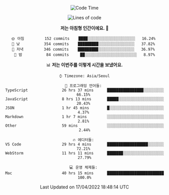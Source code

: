 <div align='center'>
 
<!--START_SECTION:waka-->
![Code Time](http://img.shields.io/badge/Code%20Time-1%2C376%20hrs%2049%20mins-blue)

![Lines of code](https://img.shields.io/badge/%EC%A0%80%EB%8A%94%20%EC%97%AC%ED%83%9C%EA%B9%8C%EC%A7%80%20-97%20Thousand%20%EC%A4%84%EC%9D%98%20%EC%BD%94%EB%93%9C%EB%A5%BC%20%EC%9E%91%EC%84%B1%ED%96%88%EC%96%B4%EC%9A%94.-blue)

**저는 아침형 인간이에요. 🐤** 

```text
🌞 아침         152 commits    ████░░░░░░░░░░░░░░░░░░░░░   16.24% 
🌆 낮　         354 commits    █████████░░░░░░░░░░░░░░░░   37.82% 
🌃 저녁         346 commits    █████████░░░░░░░░░░░░░░░░   36.97% 
🌙 밤　         84 commits     ██░░░░░░░░░░░░░░░░░░░░░░░   8.97%

```


📊 **저는 이번주를 이렇게 시간을 보냈어요.** 

```text
⌚︎ Timezone: Asia/Seoul

💬 프로그래밍 언어들: 
TypeScript               26 hrs 37 mins      ████████████████░░░░░░░░░   66.15% 
JavaScript               8 hrs 13 mins       █████░░░░░░░░░░░░░░░░░░░░   20.43% 
JSON                     1 hr 45 mins        █░░░░░░░░░░░░░░░░░░░░░░░░   4.37% 
Markdown                 1 hr 7 mins         ░░░░░░░░░░░░░░░░░░░░░░░░░   2.81% 
Other                    59 mins             ░░░░░░░░░░░░░░░░░░░░░░░░░   2.44%

🔥 에디터들: 
VS Code                  29 hrs 4 mins       ██████████████████░░░░░░░   72.21% 
WebStorm                 11 hrs 11 mins      ███████░░░░░░░░░░░░░░░░░░   27.79%

💻 운영 체제들: 
Mac                      40 hrs 15 mins      █████████████████████████   100.0%

```


 Last Updated on 17/04/2022 18:48:14 UTC
<!--END_SECTION:waka-->
 </div>
<!---
Emewjin/Emewjin is a ✨ special ✨ repository because its `README.md` (this file) appears on your GitHub profile.
You can click the Preview link to take a look at your changes.
--->
